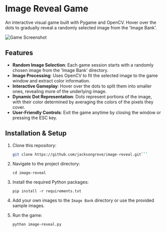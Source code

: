 # Image Reveal Game

An interactive visual game built with Pygame and OpenCV. Hover over the dots to gradually reveal a randomly selected image from the 'Image Bank'.

![Game Screenshot](path_to_screenshot.png) <!-- Replace 'path_to_screenshot.png' with the path to an actual screenshot of your game if you have one -->

## Features

- **Random Image Selection**: Each game session starts with a randomly chosen image from the 'Image Bank' directory.
- **Image Processing**: Uses OpenCV to fit the selected image to the game window and extract color information.
- **Interactive Gameplay**: Hover over the dots to split them into smaller ones, revealing more of the underlying image.
- **Dynamic Dot Representation**: Dots represent portions of the image, with their color determined by averaging the colors of the pixels they cover.
- **User-Friendly Controls**: Exit the game anytime by closing the window or pressing the ESC key.

## Installation & Setup

1. Clone this repository:
   ```bash
   git clone https://github.com/jacksongrove/image-reveal.git```
2. Navigate to the project directory:
   
   ```cd image-reveal```
3. Install the required Python packages:
   
   ```pip install -r requirements.txt```
4. Add your own images to the `Image Bank` directory or use the provided sample images.
   
5. Run the game:
   
   ```python image-reveal.py```
